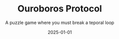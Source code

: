 ---
title: "Ouroboros Protocol"
project-type: personal
subtitle: "A puzzle game where you must break a teporal loop"
modal-id: 4
date: 2025-01-01
img: OuroborosProtocol.png
modal-bg-color: "#1a1a1a"        # Colore di sfondo del popup 
modal-text-color: "#0fb0b0"      # Colore del testo 
alt: "Screenshot del platform 2D"
video-embed: "https://www.youtube.com/embed/CMFeDJNj5mo?si=KOsYkvdEIlEmC1t0" # Opzionale/Da fare

description: > # L'uso di > permette di scrivere su più righe
  
  You wake up alone on a spaceship. It's quiet, too quiet.
  Something feels wrong… and then, suddenly, everything resets.

  You're trapped in a temporal loop: every 8 minutes, time rewinds. The ship returns to its original state. Everyone and everything forgets,
  except you.

  Your only way out? A mysterious code.
  But here's the twist: the code is scattered across different rooms, hidden in fragments, buried in timelines you’ll have to revisit. Again and again.

  Explore, observe, and adapt.
  Each loop gives you one more piece of the puzzle, one more chance to uncover what happened, and why you're caught in this bizarre cycle.

  This is sci-fi with a twist of time travel, mystery, and just enough chaos to keep things interesting. 

role:
  - Game & Level Designer
tags:
  - Unity engine
  - VR

project-date: "20/10/2025"
project-url: "https://open-quest-studio.itch.io/ouroboros-protocol"
gdd-id: "17ctNPMbxYjU1htfLxWyDkI30M-Eq5jPn"
---